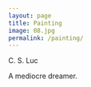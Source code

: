 ```yaml
---
layout: page
title: Painting
image: 08.jpg
permalink: /painting/
---
```


C. S. Luc

A mediocre dreamer.

